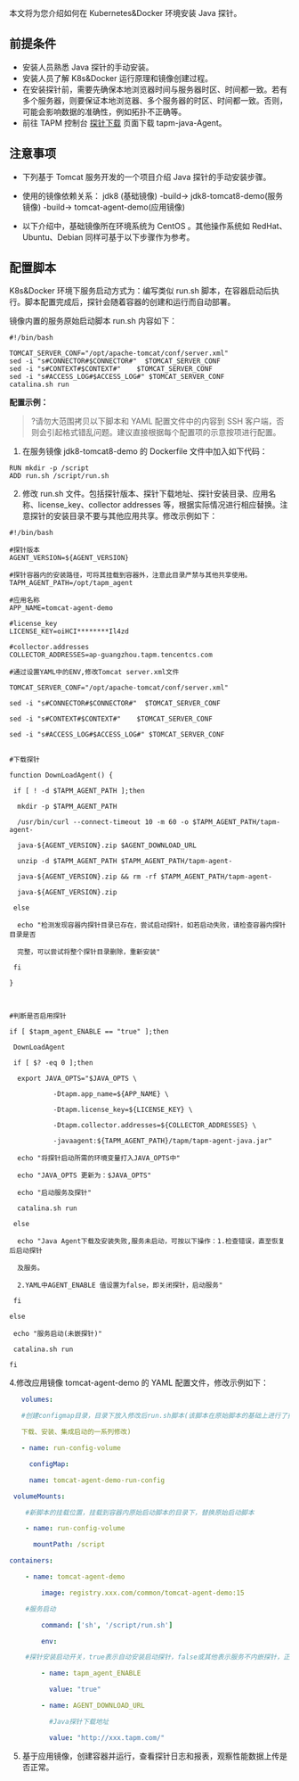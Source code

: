 本文将为您介绍如何在 Kubernetes&Docker 环境安装 Java 探针。

## 前提条件

- 安装人员熟悉 Java 探针的手动安装。
- 安装人员了解 K8s&Docker 运行原理和镜像创建过程。
- 在安装探针前，需要先确保本地浏览器时间与服务器时区、时间都一致。若有多个服务器，则要保证本地浏览器、多个服务器的时区、时间都一致。否则，可能会影响数据的准确性，例如拓扑不正确等。
- 前往 TAPM 控制台 [探针下载](https://console.cloud.tencent.com/monitor/tapm/addagent) 页面下载  tapm-java-Agent。

## 注意事项

- 下列基于 Tomcat 服务开发的一个项目介绍 Java 探针的手动安装步骤。

- 使用的镜像依赖关系：
   jdk8 (基础镜像) -build-> jdk8-tomcat8-demo(服务镜像) -build-> tomcat-agent-demo(应用镜像)
- 以下介绍中，基础镜像所在环境系统为 CentOS 。其他操作系统如 RedHat、Ubuntu、Debian 同样可基于以下步骤作为参考。

## 配置脚本

K8s&Docker 环境下服务启动方式为：编写类似 run.sh 脚本，在容器启动后执行。脚本配置完成后，探针会随着容器的创建和运行而自动部署。

镜像内置的服务原始启动脚本 run.sh 内容如下：

```
#!/bin/bash

TOMCAT_SERVER_CONF="/opt/apache-tomcat/conf/server.xml"
sed -i "s#CONNECTOR#$CONNECTOR#"  $TOMCAT_SERVER_CONF
sed -i "s#CONTEXT#$CONTEXT#"    $TOMCAT_SERVER_CONF
sed -i "s#ACCESS_LOG#$ACCESS_LOG#" $TOMCAT_SERVER_CONF
catalina.sh run
```

**配置示例：**

> ?请勿大范围拷贝以下脚本和 YAML 配置文件中的内容到 SSH 客户端，否则会引起格式错乱问题。建议直接根据每个配置项的示意按项进行配置。

1. 在服务镜像 jdk8-tomcat8-demo 的 Dockerfile 文件中加入如下代码：

```shell
RUN mkdir -p /script
ADD run.sh /script/run.sh
```

2. 修改 run.sh 文件。包括探针版本、探针下载地址、探针安装目录、应用名称、license_key、collector addresses 等，根据实际情况进行相应替换。注意探针的安装目录不要与其他应用共享。修改示例如下：

```shell
#!/bin/bash

#探针版本
AGENT_VERSION=${AGENT_VERSION}

#探针容器内的安装路径，可将其挂载到容器外，注意此目录严禁与其他共享使用。
TAPM_AGENT_PATH=/opt/tapm_agent

#应用名称
APP_NAME=tomcat-agent-demo

#license_key
LICENSE_KEY=oiHCI********Il4zd

#collector.addresses
COLLECTOR_ADDRESSES=ap-guangzhou.tapm.tencentcs.com

#通过设置YAML中的ENV,修改Tomcat server.xml文件

TOMCAT_SERVER_CONF="/opt/apache-tomcat/conf/server.xml"

sed -i "s#CONNECTOR#$CONNECTOR#"  $TOMCAT_SERVER_CONF

sed -i "s#CONTEXT#$CONTEXT#"    $TOMCAT_SERVER_CONF

sed -i "s#ACCESS_LOG#$ACCESS_LOG#" $TOMCAT_SERVER_CONF


#下载探针

function DownLoadAgent() {

 if [ ! -d $TAPM_AGENT_PATH ];then

  mkdir -p $TAPM_AGENT_PATH

  /usr/bin/curl --connect-timeout 10 -m 60 -o $TAPM_AGENT_PATH/tapm-agent-

  java-${AGENT_VERSION}.zip $AGENT_DOWNLOAD_URL

  unzip -d $TAPM_AGENT_PATH $TAPM_AGENT_PATH/tapm-agent-

  java-${AGENT_VERSION}.zip && rm -rf $TAPM_AGENT_PATH/tapm-agent-

  java-${AGENT_VERSION}.zip

 else

  echo "检测发现容器内探针目录已存在，尝试启动探针，如若启动失败，请检查容器内探针目录是否

  完整，可以尝试将整个探针目录删除，重新安装"

 fi

}



#判断是否启用探针

if [ $tapm_agent_ENABLE == "true" ];then

 DownLoadAgent

 if [ $? -eq 0 ];then

  export JAVA_OPTS="$JAVA_OPTS \

           -Dtapm.app_name=${APP_NAME} \

           -Dtapm.license_key=${LICENSE_KEY} \

           -Dtapm.collector.addresses=${COLLECTOR_ADDRESSES} \

           -javaagent:${TAPM_AGENT_PATH}/tapm/tapm-agent-java.jar"

  echo "将探针启动所需的环境变量打入JAVA_OPTS中"

  echo "JAVA_OPTS 更新为：$JAVA_OPTS"

  echo "启动服务及探针"

  catalina.sh run

 else

  echo "Java Agent下载及安装失败,服务未启动，可按以下操作：1.检查错误，直至恢复后启动探针

  及服务。

  2.YAML中AGENT_ENABLE 值设置为false，即关闭探针，启动服务"

 fi

else

 echo "服务启动(未嵌探针)"

 catalina.sh run

fi
```

4.修改应用镜像 tomcat-agent-demo 的 YAML 配置文件，修改示例如下：

```yaml
   volumes:

   #创建configmap目录，目录下放入修改后run.sh脚本(该脚本在原始脚本的基础上进行了探针

   下载、安装、集成启动的一系列修改)

   - name: run-config-volume

     configMap:

     name: tomcat-agent-demo-run-config
```

```yaml
 volumeMounts:

    #新脚本的挂载位置，挂载到容器内原始启动脚本的目录下，替换原始启动脚本

    - name: run-config-volume

      mountPath: /script
```

```yaml
containers:

    - name: tomcat-agent-demo

		image: registry.xxx.com/common/tomcat-agent-demo:15

    #服务启动

		command: ['sh', '/script/run.sh']

        env:

    #探针安装启动开关，true表示自动安装启动探针，false或其他表示服务不内嵌探针，正常启动

        - name: tapm_agent_ENABLE

          value: "true"

        - name: AGENT_DOWNLOAD_URL

          #Java探针下载地址

          value: "http://xxx.tapm.com/"
```

5. 基于应用镜像，创建容器并运行，查看探针日志和报表，观察性能数据上传是否正常。








